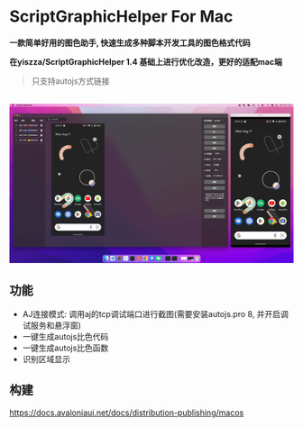# ScriptGraphicHelper For Mac

**一款简单好用的图色助手,  快速生成多种脚本开发工具的图色格式代码**

**在yiszza/ScriptGraphicHelper 1.4 基础上进行优化改造，更好的适配mac端**

> 只支持autojs方式链接

<br/>
<img src="./eg2x.jpg" width="800" alt="scrcpy" />

## 功能

- AJ连接模式: 调用aj的tcp调试端口进行截图(需要安装autojs.pro 8, 并开启调试服务和悬浮窗)
- 一键生成autojs比色代码
- 一键生成autojs比色函数
- 识别区域显示

## 构建

https://docs.avaloniaui.net/docs/distribution-publishing/macos

<br/>


